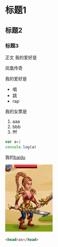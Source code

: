 # 标题1
## 标题2
### 标题3

正文
我的爱好是

凤凰传奇

我的爱好是
* 唱
* 跳
* rap

我的女票是
1. aaa
2. bbb
3. fff

```javascript
var a=1
console.log(a)
```

我的[baidu](www.baidu.com)



![一张图片](1.png)


```html
<head>as</head>
```